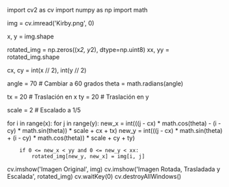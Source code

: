import cv2 as cv
import numpy as np
import math

img = cv.imread('Kirby.png', 0)

x, y = img.shape

rotated_img = np.zeros((x*2, y*2), dtype=np.uint8)
xx, yy = rotated_img.shape

cx, cy = int(x // 2), int(y // 2)

angle = 70  # Cambiar a 60 grados
theta = math.radians(angle)

tx = 20  # Traslación en x
ty = 20  # Traslación en y

scale = 2  # Escalado a 1/5

for i in range(x):
    for j in range(y):
        new_x = int(((j - cx) * math.cos(theta) - (i - cy) * math.sin(theta)) * scale + cx + tx)
        new_y = int(((j - cx) * math.sin(theta) + (i - cy) * math.cos(theta)) * scale + cy + ty)
        
        if 0 <= new_x < yy and 0 <= new_y < xx:
            rotated_img[new_y, new_x] = img[i, j]

cv.imshow('Imagen Original', img)
cv.imshow('Imagen Rotada, Trasladada y Escalada', rotated_img)
cv.waitKey(0)
cv.destroyAllWindows()
